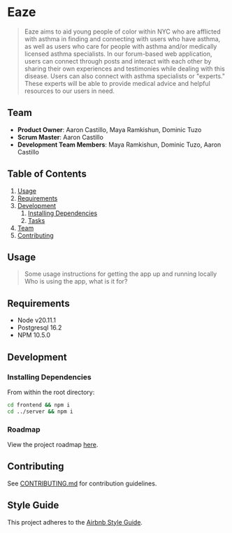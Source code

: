 # Eaze

> Eaze aims to aid young people of color within NYC who are afflicted with asthma in finding and connecting with users who have asthma, as well as users who care for people with asthma and/or medically licensed asthma specialists. In our forum-based web application, users can connect through posts and interact with each other by sharing their own experiences and testimonies while dealing with this disease. Users can also connect with asthma specialists or "experts." These experts will be able to provide medical advice and helpful resources to our users in need.

## Team

- **Product Owner**: Aaron Castillo, Maya Ramkishun, Dominic Tuzo
- **Scrum Master**: Aaron Castillo
- **Development Team Members**: Maya Ramkishun, Dominic Tuzo, Aaron Castillo

## Table of Contents

1. [Usage](#Usage)
1. [Requirements](#requirements)
1. [Development](#development)
   1. [Installing Dependencies](#installing-dependencies)
   1. [Tasks](#tasks)
1. [Team](#team)
1. [Contributing](#contributing)

## Usage

> Some usage instructions for getting the app up and running locally
> Who is using the app, what is it for?

## Requirements

- Node v20.11.1
- Postgresql 16.2
- NPM 10.5.0

## Development

### Installing Dependencies

From within the root directory:

```sh
cd frontend && npm i
cd ../server && npm i
```

### Roadmap

View the project roadmap [here](https://github.com/orgs/Wheeze-Watchers/projects/1).

## Contributing

See [CONTRIBUTING.md](CONTRIBUTING.md) for contribution guidelines.

## Style Guide

This project adheres to the [Airbnb Style Guide](https://github.com/airbnb/javascript).
